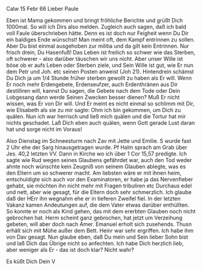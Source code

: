  Calw 15 Febr 66
Lieber Paule

Eben ist Mama gekommen und bringt fröhliche Berichte und grüßt Dich 1000mal. So will ich Dirs also melden. Zugleich auch sagen, daß ich bald voll Faule überschrieben hätte. Denn es ist doch nur Feigheit wenn Du Dir ein baldiges Ende wünschst! Man meint oft, dem Kampf entrinnen zu sollen. Aber Du bist einmal ausgehoben zur militia und da gilt kein Entrinnen. Nur frisch drein, Du Hasenfuß! Das Leben ist freilich so schwer wie das Sterben, oft schwerer - also darüber täuschen wir uns nicht. Aber unser Wille ist böse ob er aufs Leben oder Sterben ziele, und Sein Wille ist gut, wie Er nun dem Petr und Joh. etc seinen Posten anweist (Joh 21). Hintendrein schämst Du Dich ja um 1/4 Stunde früher sterben gewollt zu haben als Er will. Wenn Er noch mehr Erdengebete, Erdenseufzer, auch Erdenthränen aus Dir destilliren will, kannst Du sagen, die Gebete nach dem Tode oder Dein Lobgesang dann werde Seinen Zwecken besser dienen? Muß Er nicht wissen, was Er von Dir will. Und Er meint es nicht einmal so schlimm mit Dir, wie Elisabeth als sie zu mir sagte: Ohm ich bin gekommen, um Dich zu quälen. Nun ich war herrisch und ließ mich quälen und die Tortur hat mir nichts geschadet. Laß Dich eben auch quälen, wenn Gott gerade Lust daran hat und sorge nicht im Voraus!

Also Dienstag im Schneesturm nach Zav mit Jette und Emilie. S wurde fast 2 Uhr ehe der Sarg hinausgetragen wurde. Pf Halm sprach am Grab über Jes. 40,2 letzten VV. Dann in Kirche wo ich über 1 Cor 15,57 predigte. Ich sagte wie Rud wegen seines Glaubens gefährdet war, auch den Tod weder ahnte noch wünschte kein Zeugniß von seinem Glauben ablegte, was es den Eltern um so schwerer macht. Am liebsten wäre er mit ihnen heim, entschuldigte sich auch vor den Examinatoren, er habe ja das Nervenfieber gehabt, sie möchten ihn nicht mehr mit Fragen tribuliren etc Durchaus edel und nett, aber wie gesagt, für die Eltern doch sehr schmerzlich. Ich glaube daß der HErr ihn wegnahm ehe er in tieferen Zweifel fiel. In der letzten Vakanz kamen Andeutungen auf, die dem Vater etwas darüber enthüllten. So konnte er noch als Kind gehen, das mit dem ererbten Glauben noch nicht gebrochen hat. 
Herm scheint ganz gebrochen, hat jetzt um Verzeihung gebeten, will aber doch nach Amer. Emanuel erholt sich zusehends. Thusn erhält sich mit Mühe außer dem Bett. Heinr war sehr ergriffen. Ich habe ihm von Dav gesagt. 
Nun glaube eben, daß Du mein und Sein lieber Sohn bist und laß Dich das Übrige nicht so anfechten. Ich habe Dich herzlich lieb, aber weniger als Er - das ist doch klar? Nicht wahr?

 Es küßt Dich Dein
 V
